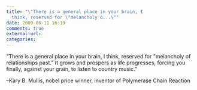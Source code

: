 ```yaml
---
title: "\"There is a general place in your brain, I
  think, reserved for \"melancholy o...\""
date: 2009-06-11 16:19
comments: true
external-url:
categories:
---
```

"There is a general place in your brain, I think, reserved for "melancholy of relationships past." It grows and prospers as life progresses, forcing you finally, against your grain, to listen to country music."

–Kary B. Mullis, nobel price winner, inventor of Polymerase Chain Reaction

